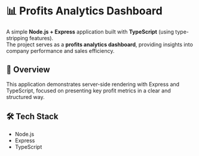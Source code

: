 # 📊 Profits Analytics Dashboard

A simple **Node.js + Express** application built with **TypeScript** (using type-stripping features).  
The project serves as a **profits analytics dashboard**, providing insights into company performance and sales efficiency.

## 🚀 Overview

This application demonstrates server-side rendering with Express and TypeScript, focused on presenting key profit metrics in a clear and structured way.

## 🛠️ Tech Stack

- Node.js
- Express
- TypeScript
